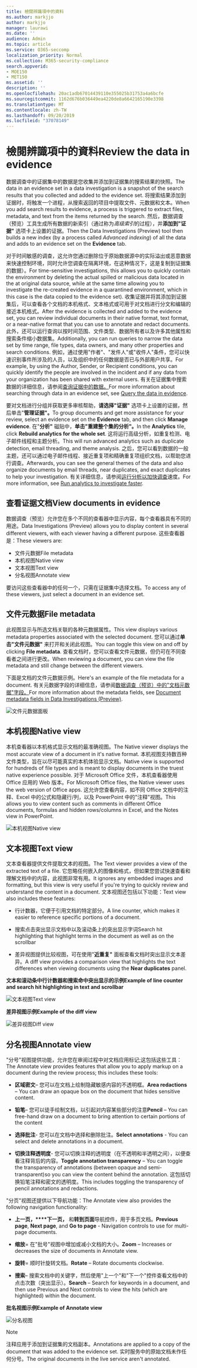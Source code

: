 ```yaml
---
title: 檢閱辨識項中的資料
ms.author: markjjo
author: markjjo
manager: laurawi
ms.date: ''
audience: Admin
ms.topic: article
ms.service: O365-seccomp
localization_priority: Normal
ms.collection: M365-security-compliance
search.appverid:
- MOE150
- MET150
ms.assetid: ''
description: ''
ms.openlocfilehash: 20ac1adb67014439110e355025b31753a4a6bcfe
ms.sourcegitcommit: 1162d676b036449ea4220de8a6642165190e3398
ms.translationtype: MT
ms.contentlocale: zh-TW
ms.lasthandoff: 09/20/2019
ms.locfileid: "37078149"
---
```

# <a name="review-the-data-in-evidence"></a><span data-ttu-id="f74d5-102">檢閱辨識項中的資料</span><span class="sxs-lookup"><span data-stu-id="f74d5-102">Review the data in evidence</span></span>

<span data-ttu-id="f74d5-103">数据调查中的证据集中的数据是您收集并添加到证据集的搜索结果的快照。</span><span class="sxs-lookup"><span data-stu-id="f74d5-103">The data in an evidence set in a data investigation is a snapshot of the search results that you collected and added to the evidence set.</span></span> <span data-ttu-id="f74d5-104">将搜索结果添加到证据时，将触发一个进程，从搜索返回的项目中提取文件、元数据和文本。</span><span class="sxs-lookup"><span data-stu-id="f74d5-104">When you add search results to evidence, a process is triggered to extract files, metadata, and text from the items returned by the search.</span></span> <span data-ttu-id="f74d5-105">然后，数据调查（预览）工具生成所有数据的新索引（通过称为*高级索引*的过程），并**添加到"证据"** 选项卡上设置的证据。</span><span class="sxs-lookup"><span data-stu-id="f74d5-105">Then the Data Investigations (Preview) tool then builds a new index (by a process called *Advanced indexing*) of all the data and adds to an evidence set on the **Evidence** tab.</span></span> 

<span data-ttu-id="f74d5-106">对于时间敏感的调查，这允许您通过删除位于原始数据源中的实际溢出或恶意数据来快速控制环境，同时允许您调查在隔离环境，在这种情况下，这是复制到证据集的数据）。</span><span class="sxs-lookup"><span data-stu-id="f74d5-106">For time-sensitive investigations, this allows you to quickly contain the environment by deleting the actual spilled or malicious data located in the at original data source, while at the same time allowing you to investigate the re-created evidence in a quarantined environment, which in this case is the data copied to the evidence set).</span></span> <span data-ttu-id="f74d5-107">收集证据并将其添加到证据集后，可以查看各个文档的本机格式、文本格式或可用于对文档进行分文和编辑的接近本机格式。</span><span class="sxs-lookup"><span data-stu-id="f74d5-107">After the evidence is collected and added to the evidence set, you can review individual documents in their native format, text format, or a near-native format that you can use to annotate and redact documents.</span></span> <span data-ttu-id="f74d5-108">此外，还可以运行查询以按时间范围、文件类型、数据所有者以及许多其他属性和搜索条件缩小数据集。</span><span class="sxs-lookup"><span data-stu-id="f74d5-108">Additionally, you can run queries to narrow the data set by time range, file types, data owners, and many other properties and search conditions.</span></span> <span data-ttu-id="f74d5-109">例如，通过使用"作者"、"发件人"或"收件人"条件，您可以快速识别事件所涉及的人员，以及组织中的任何数据是否已与外部用户共享。</span><span class="sxs-lookup"><span data-stu-id="f74d5-109">For example, by using the Author, Sender, or Recipient conditions, you can quickly identify the people are involved in the incident and if any data from your organization has been shared with external users.</span></span> <span data-ttu-id="f74d5-110">有关在证据集中搜索数据的详细信息，请参阅[查询证据中的数据。](evidence-query.md)</span><span class="sxs-lookup"><span data-stu-id="f74d5-110">For more information about searching through data in an evidence set, see [Query the data in evidence](evidence-query.md).</span></span>

<span data-ttu-id="f74d5-111">要对文档进行分组并获取更多审核帮助，**请选择"证据"** 选项卡上设置的证据，然后单击"**管理证据"。**</span><span class="sxs-lookup"><span data-stu-id="f74d5-111">To group documents and get more assistance for your review, select an evidence set on the **Evidence** tab, and then click **Manage evidence**.</span></span> <span data-ttu-id="f74d5-112">在"**分析"** 磁贴中，**单击"重建整个集的分析"。**</span><span class="sxs-lookup"><span data-stu-id="f74d5-112">In the **Analytics** tile, click **Rebuild analytics for the whole set**.</span></span> <span data-ttu-id="f74d5-113">这将运行高级分析，如重复检测、电子邮件线程和主题分析。</span><span class="sxs-lookup"><span data-stu-id="f74d5-113">This will run advanced analytics such as duplicate detection, email threading, and theme analysis.</span></span> <span data-ttu-id="f74d5-114">之后，您可以看到数据的一般主题，还可以通过电子邮件线程、接近重复项和精确重复项组织文档，以帮助您进行调查。</span><span class="sxs-lookup"><span data-stu-id="f74d5-114">Afterwards, you can see the general themes of the data and also organize documents by email threads, near duplicates, and exact duplicates to help your investigation.</span></span> <span data-ttu-id="f74d5-115">有关详细信息，请参阅[运行分析以加快调查](run-analytics-to-investigate-faster.md)速度。</span><span class="sxs-lookup"><span data-stu-id="f74d5-115">For more information, see [Run analytics to investigate faster](run-analytics-to-investigate-faster.md).</span></span>

## <a name="view-documents-in-evidence"></a><span data-ttu-id="f74d5-116">查看证据文档</span><span class="sxs-lookup"><span data-stu-id="f74d5-116">View documents in evidence</span></span>

<span data-ttu-id="f74d5-117">数据调查（预览）允许您在多个不同的查看器中显示内容，每个查看器具有不同的用途。</span><span class="sxs-lookup"><span data-stu-id="f74d5-117">Data Investigations (Preview) allows you to display content in several different viewers, with each viewer having a different purpose.</span></span> <span data-ttu-id="f74d5-118">这些查看器是：</span><span class="sxs-lookup"><span data-stu-id="f74d5-118">These viewers are:</span></span>

- <span data-ttu-id="f74d5-119">文件元数据</span><span class="sxs-lookup"><span data-stu-id="f74d5-119">File metadata</span></span>
- <span data-ttu-id="f74d5-120">本机视图</span><span class="sxs-lookup"><span data-stu-id="f74d5-120">Native view</span></span>
- <span data-ttu-id="f74d5-121">文本视图</span><span class="sxs-lookup"><span data-stu-id="f74d5-121">Text view</span></span>
- <span data-ttu-id="f74d5-122">分名视图</span><span class="sxs-lookup"><span data-stu-id="f74d5-122">Annotate view</span></span>

<span data-ttu-id="f74d5-123">要访问这些查看器中的任何一个，只需在证据集中选择文档。</span><span class="sxs-lookup"><span data-stu-id="f74d5-123">To access any of these viewers, just select a document in an evidence set.</span></span>

## <a name="file-metadata"></a><span data-ttu-id="f74d5-124">文件元数据</span><span class="sxs-lookup"><span data-stu-id="f74d5-124">File metadata</span></span>

<span data-ttu-id="f74d5-125">此视图显示与所选文档关联的各种元数据属性。</span><span class="sxs-lookup"><span data-stu-id="f74d5-125">This view displays various metadata properties associated with the selected document.</span></span> <span data-ttu-id="f74d5-126">您可以通过**单击"文件元数据"** 来打开和关闭此视图。</span><span class="sxs-lookup"><span data-stu-id="f74d5-126">You can toggle this view on and off by clicking **File metadata**.</span></span> <span data-ttu-id="f74d5-127">查看文档时，您可以查看文件元数据，但仍可在不同查看者之间进行更改。</span><span class="sxs-lookup"><span data-stu-id="f74d5-127">When reviewing a document, you can view the file metadata and still change between the different viewers.</span></span>

<span data-ttu-id="f74d5-128">下面是文档的文件元数据示例。</span><span class="sxs-lookup"><span data-stu-id="f74d5-128">Here's an example of the file metadata for a document.</span></span> <span data-ttu-id="f74d5-129">有关元数据字段的详细信息，请参阅[数据调查（预览）中的"文档元数据"字段。](document-metadata-fields.md)</span><span class="sxs-lookup"><span data-stu-id="f74d5-129">For more information about the metadata fields, see [Document metadata fields in Data Investigations (Preview)](document-metadata-fields.md).</span></span>

![文件元数据面板](media/Reviewimage2.png)

## <a name="native-view"></a><span data-ttu-id="f74d5-131">本机视图</span><span class="sxs-lookup"><span data-stu-id="f74d5-131">Native view</span></span>

<span data-ttu-id="f74d5-132">本机查看器以本机格式显示文档的最准确视图。</span><span class="sxs-lookup"><span data-stu-id="f74d5-132">The Native viewer displays the most accurate view of a document in it's native format.</span></span> <span data-ttu-id="f74d5-133">本机视图支持数百种文件类型，旨在以尽可能真实的本机体验显示文档。</span><span class="sxs-lookup"><span data-stu-id="f74d5-133">Native view is supported for hundreds of file types and is meant to display documents in the truest native experience possible.</span></span> <span data-ttu-id="f74d5-134">对于 Microsoft Office 文件，本机查看器使用 Office 应用的 Web 版本。</span><span class="sxs-lookup"><span data-stu-id="f74d5-134">For Microsoft Office files, the Native viewer uses the web version of Office apps.</span></span> <span data-ttu-id="f74d5-135">这允许您查看内容，如不同 Office 文档中的注释、Excel 中的公式和隐藏行/列，以及 PowerPoint 中的"注释"视图。</span><span class="sxs-lookup"><span data-stu-id="f74d5-135">This allows you to view content such as comments in different Office documents, formulas and hidden rows/columns in Excel, and the Notes view in PowerPoint.</span></span>

![<span data-ttu-id="f74d5-136">本机视图</span><span class="sxs-lookup"><span data-stu-id="f74d5-136">Native view</span></span>
](media/Reviewimage3.png)

## <a name="text-view"></a><span data-ttu-id="f74d5-137">文本视图</span><span class="sxs-lookup"><span data-stu-id="f74d5-137">Text view</span></span>

<span data-ttu-id="f74d5-138">文本查看器提供文件提取文本的视图。</span><span class="sxs-lookup"><span data-stu-id="f74d5-138">The Text viewer provides a view of the extracted text of a file.</span></span> <span data-ttu-id="f74d5-139">它忽略任何嵌入的图像和格式，但如果您尝试快速查看和理解文档中的内容，此视图非常有用。</span><span class="sxs-lookup"><span data-stu-id="f74d5-139">It ignores any embedded images and formatting, but this view is very useful if you're trying to quickly review and understand the content in a document.</span></span> <span data-ttu-id="f74d5-140">文本视图还包括以下功能：</span><span class="sxs-lookup"><span data-stu-id="f74d5-140">Text view also includes these features:</span></span>

  - <span data-ttu-id="f74d5-141">行计数器，它便于引用文档的特定部分。</span><span class="sxs-lookup"><span data-stu-id="f74d5-141">A line counter, which makes it easier to reference specific portions of a document.</span></span>

  - <span data-ttu-id="f74d5-142">搜索点击突出显示文档中以及滚动条上的突出显示字词</span><span class="sxs-lookup"><span data-stu-id="f74d5-142">Search hit highlighting that highlight terms in the document as well as on the scrollbar</span></span>

  - <span data-ttu-id="f74d5-143">差异视图提供比较视图，可在使用"**近重复"** 面板查看文档时突出显示文本差异。</span><span class="sxs-lookup"><span data-stu-id="f74d5-143">A diff view provides a comparison view that highlights the text differences when viewing documents using the **Near duplicates** panel.</span></span>

<span data-ttu-id="f74d5-144">**文本和滚动条中行计数器和搜索命中突出显示的示例**</span><span class="sxs-lookup"><span data-stu-id="f74d5-144">**Example of line counter and search hit highlighting in text and scrollbar**</span></span>

![<span data-ttu-id="f74d5-145">文本视图</span><span class="sxs-lookup"><span data-stu-id="f74d5-145">Text view</span></span>
](media/Reviewimage4.png)

<span data-ttu-id="f74d5-146">**差异视图示例**</span><span class="sxs-lookup"><span data-stu-id="f74d5-146">**Example of the diff view**</span></span>

![<span data-ttu-id="f74d5-147">差异视图</span><span class="sxs-lookup"><span data-stu-id="f74d5-147">Diff view</span></span>
](media/Reviewimage5.png)

## <a name="annotate-view"></a><span data-ttu-id="f74d5-148">分名视图</span><span class="sxs-lookup"><span data-stu-id="f74d5-148">Annotate view</span></span>

<span data-ttu-id="f74d5-149">"分号"视图提供功能，允许您在审阅过程中对文档应用标记;这包括这些工具：</span><span class="sxs-lookup"><span data-stu-id="f74d5-149">The Annotate view provides features that allow you to apply markup on a document during the review process; this  includes these tools:</span></span>

  - <span data-ttu-id="f74d5-150">**区域密文**– 您可以在文档上绘制隐藏敏感内容的不透明框。</span><span class="sxs-lookup"><span data-stu-id="f74d5-150">**Area redactions** – You can draw an opaque box on the document that hides sensitive content.</span></span>

  - <span data-ttu-id="f74d5-151">**铅笔**– 您可以徒手绘制文档，以引起对内容某些部分的注意</span><span class="sxs-lookup"><span data-stu-id="f74d5-151">**Pencil** – You can free-hand draw on a document to bring attention to certain portions of the content</span></span>

  - <span data-ttu-id="f74d5-152">**选择批注**- 您可以在文档中选择和删除批注。</span><span class="sxs-lookup"><span data-stu-id="f74d5-152">**Select annotations** - You can select and delete annotations in a document.</span></span>

  - <span data-ttu-id="f74d5-153">**切换注释透明度**- 您可以切换注释的透明度（在不透明和半透明之间），以便查看注释背后的内容。</span><span class="sxs-lookup"><span data-stu-id="f74d5-153">**Toggle annotation transparency** – You can toggle the transparency of annotations (between opaque and semi-transparent)so you can view the content behind the annotation.</span></span> <span data-ttu-id="f74d5-154">这包括切换铅笔注释和密文的透明度。</span><span class="sxs-lookup"><span data-stu-id="f74d5-154">This includes toggling the transparency of pencil annotations and redactions.</span></span>

<span data-ttu-id="f74d5-155">"分页"视图还提供以下导航功能：</span><span class="sxs-lookup"><span data-stu-id="f74d5-155">The Annotate view also provides the following navigation functionality:</span></span>

  - <span data-ttu-id="f74d5-156">**上一页，\*\*\*\*下一页，** 和**转到页面**导航控件，用于多页文档。</span><span class="sxs-lookup"><span data-stu-id="f74d5-156">**Previous page**, **Next page**, and **Go to page** - Navigation controls to use for multi-page documents.</span></span>

  - <span data-ttu-id="f74d5-157">**缩放**= 在"批号"视图中增加或减小文档的大小。</span><span class="sxs-lookup"><span data-stu-id="f74d5-157">**Zoom** – Increases or decreases the size of documents in Annotate view.</span></span>

  - <span data-ttu-id="f74d5-158">**旋转**= 顺时针旋转文档。</span><span class="sxs-lookup"><span data-stu-id="f74d5-158">**Rotate** – Rotate documents clockwise.</span></span>

  - <span data-ttu-id="f74d5-159">**搜索**– 搜索文档中的关键字，然后使用"上一个"和"下一个"控件查看文档中的点击次数（突出显示）。</span><span class="sxs-lookup"><span data-stu-id="f74d5-159">**Search** – Search for keywords in a document, and then use Previous and Next controls to view the hits (which are highlighted) within the document.</span></span>

<span data-ttu-id="f74d5-160">**批名视图示例**</span><span class="sxs-lookup"><span data-stu-id="f74d5-160">**Example of Annotate view**</span></span>

![分名视图](media/Reviewimage1.png)

> [!NOTE]
> <span data-ttu-id="f74d5-162">注释应用于添加到证据集的文档副本。</span><span class="sxs-lookup"><span data-stu-id="f74d5-162">Annotations are applied to a copy of the document that was added to the evidence set.</span></span> <span data-ttu-id="f74d5-163">实时服务中的原始文档未作任何分号。</span><span class="sxs-lookup"><span data-stu-id="f74d5-163">The original documents in the live service aren't annotated.</span></span>
